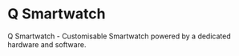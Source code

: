 # Q Smartwatch
Q Smartwatch - Customisable Smartwatch powered by a dedicated hardware and software.

